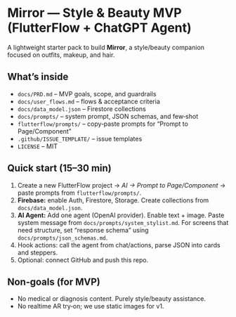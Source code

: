 # Mirror — Style & Beauty MVP (FlutterFlow + ChatGPT Agent)

A lightweight starter pack to build **Mirror**, a style/beauty companion focused on outfits, makeup, and hair.

## What’s inside
- `docs/PRD.md` – MVP goals, scope, and guardrails
- `docs/user_flows.md` – flows & acceptance criteria
- `docs/data_model.json` – Firestore collections
- `docs/prompts/` – system prompt, JSON schemas, and few‑shot
- `flutterflow/prompts/` – copy‑paste prompts for “Prompt to Page/Component”
- `.github/ISSUE_TEMPLATE/` – issue templates
- `LICENSE` – MIT

## Quick start (15–30 min)
1. Create a new FlutterFlow project → *AI → Prompt to Page/Component* → paste prompts from `flutterflow/prompts/`.
2. **Firebase:** enable Auth, Firestore, Storage. Create collections from `docs/data_model.json`.
3. **AI Agent:** Add one agent (OpenAI provider). Enable text + image. Paste system message from `docs/prompts/system_stylist.md`. For screens that need structure, set “response schema” using `docs/prompts/json_schemas.md`.
4. Hook actions: call the agent from chat/actions, parse JSON into cards and steppers.
5. Optional: connect GitHub and push this repo.

## Non‑goals (for MVP)
- No medical or diagnosis content. Purely style/beauty assistance.
- No realtime AR try‑on; we use static images for v1.
